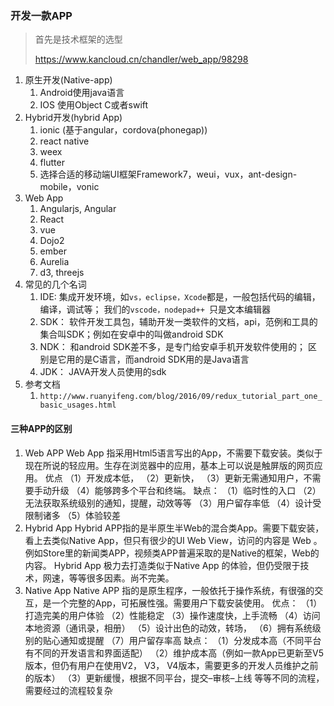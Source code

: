 ### 开发一款APP

> 首先是技术框架的选型
>
> https://www.kancloud.cn/chandler/web_app/98298

1. 原生开发(Native-app)
   1. Android使用java语言
   2. IOS 使用Object C或者swift
2. Hybrid开发(hybrid App)
   1. ionic (基于angular，cordova(phonegap))
   2. react native
   3. weex
   4. flutter
   5. 选择合适的移动端UI框架Framework7，weui，vux，ant-design-mobile，vonic
3. Web App
   1. Angularjs, Angular
   2. React
   3. vue
   4. Dojo2
   5. ember
   6. Aurelia
   7. d3, threejs
4. 常见的几个名词
   1. IDE: 集成开发环境，如`vs，eclipse，Xcode`都是，一般包括代码的编辑，编译，调试等； 我们的`vscode，nodepad++ `只是文本编辑器
   2. SDK： 软件开发工具包，辅助开发一类软件的文档，api，范例和工具的集合叫SDK；例如在安卓中的叫做android SDK
   3. NDK： 和android SDK差不多，是专门给安卓手机开发软件使用的； 区别是它用的是C语言，而android SDK用的是Java语言
   4. JDK： JAVA开发人员使用的sdk
5. 参考文档
   1. `http://www.ruanyifeng.com/blog/2016/09/redux_tutorial_part_one_basic_usages.html`





#### 三种APP的区别

1. Web APP
  Web App 指采用Html5语言写出的App，不需要下载安装。类似于现在所说的轻应用。生存在浏览器中的应用，基本上可以说是触屏版的网页应用。
  优点
  （1）开发成本低，
  （2）更新快，
  （3）更新无需通知用户，不需要手动升级
  （4）能够跨多个平台和终端。
  缺点：
  （1）临时性的入口
  （2）无法获取系统级别的通知，提醒，动效等等
  （3）用户留存率低
  （4）设计受限制诸多
  （5）体验较差
2. Hybrid App
  Hybrid APP指的是半原生半Web的混合类App。需要下载安装，看上去类似Native App，但只有很少的UI Web View，访问的内容是 Web 。
  例如Store里的新闻类APP，视频类APP普遍采取的是Native的框架，Web的内容。
  Hybrid App 极力去打造类似于Native App 的体验，但仍受限于技术，网速，等等很多因素。尚不完美。
3. Native App
  Native APP 指的是原生程序，一般依托于操作系统，有很强的交互，是一个完整的App，可拓展性强。需要用户下载安装使用。
  优点：
  （1）打造完美的用户体验
  （2）性能稳定
  （3）操作速度快，上手流畅
  （4）访问本地资源（通讯录，相册）
  （5）设计出色的动效，转场，
  （6）拥有系统级别的贴心通知或提醒
  （7）用户留存率高
  缺点：
  （1）分发成本高（不同平台有不同的开发语言和界面适配）
  （2）维护成本高（例如一款App已更新至V5版本，但仍有用户在使用V2， V3， V4版本，需要更多的开发人员维护之前的版本）
  （3）更新缓慢，根据不同平台，提交–审核–上线 等等不同的流程，需要经过的流程较复杂